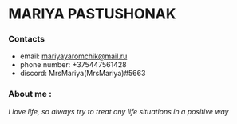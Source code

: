 # MARIYA PASTUSHONAK # 

### Contacts ###
* email: mariyayaromchik@mail.ru
* phone number: +375447561428
* discord: MrsMariya(MrsMariya)#5663

### About me : ###
_I love life, so always try to treat any life situations in a positive way_